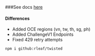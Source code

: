 ###See docs [here](https://github.com/Sansossio/twisted#twisted)

#### Differences
- Added OCE regions (vn, tw, th, sg, ph)
- Added ChallengeV1 Endpoints
- Fixed 429 retry attempts



```
npm i github:rleaf/twisted
```